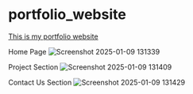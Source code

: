 # portfolio_website
[This is my portfolio website](https://shubhambabar.github.io/portfolio_website/)

Home Page
![Screenshot 2025-01-09 131339](https://github.com/user-attachments/assets/a40e68a7-ecc9-4628-8a0c-267c645e7f27)


Project Section
![Screenshot 2025-01-09 131409](https://github.com/user-attachments/assets/dea38357-7379-4087-a559-76d8c2b2120a)


Contact Us Section
![Screenshot 2025-01-09 131429](https://github.com/user-attachments/assets/56ac8be9-93b5-4210-98ef-df0147b981bc)
